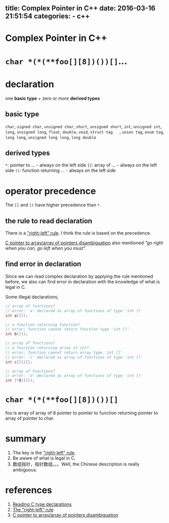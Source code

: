title: Complex Pointer in C++
date: 2016-03-16 21:51:54
categories:
    - c++
---

# Complex Pointer in C++

# `char *(*(**foo[][8])())[]`...

# declaration

one **basic type** + zero or more **derived types**

## basic type

`char`, `signed char`, `unsigned char`, `short`, `unsigned short`, `int`, `unsigned int`, `long`, `unsigned long`, `float`, `double`, `void`, `struct tag   `, `union tag`, `enum tag`, `long long`, `unsigned long long`, `long double`

## derived types

`*`: pointer to ...   - always on the left side
`[]`: array of ...   - always on the left side
`()`: function returning ...   - always on the left side

# operator precedence

The `[]` and `()` have higher precedence than `*`.

## the rule to read declaration

There is a ["right-left" rule](http://ieng9.ucsd.edu/~cs30x/rt_lt.rule.html). I think the rule is based on the precedence.

[C pointer to array/array of pointers disambiguation](http://stackoverflow.com/questions/859634/c-pointer-to-array-array-of-pointers-disambiguation) also mentioned *"go right when you can, go left when you must"*.

## find error in declaration

Since we can read complex declaration by applying the rule mentioned before, we also can find error in declaration with the knowledge of what is legal in C.

Some illegal declarations,

```c
// array of functions?
// error: 'a' declared as array of functions of type 'int ()'
int a[]();

// a function returning function?
// error: function cannot return function type 'int ()'
int b()();

// array of functions?
// a function returning array of int?
// error: function cannot return array type 'int []'
// error: 'c' declared as array of functions of type 'int ()'
int c[]()[];

// array of functions?
// error: 'd' declared as array of functions of type 'int ()'
int (*d)[]();
```

# `char *(*(**foo[][8])())[]`

foo is array of array of 8 pointer to pointer to function returning pointer to array of pointer to char.

# summary

1. The key is the ["right-left" rule](http://ieng9.ucsd.edu/~cs30x/rt_lt.rule.html).
2. Be aware of what is legal in C.
3. 数组指针，指针数组。。。Well, the Chinese description is really ambiguous.

# references

1. [Reading C type declarations](http://unixwiz.net/techtips/reading-cdecl.html)
2. [The "right-left" rule](http://ieng9.ucsd.edu/~cs30x/rt_lt.rule.html)
3. [C pointer to array/array of pointers disambiguation](http://stackoverflow.com/questions/859634/c-pointer-to-array-array-of-pointers-disambiguation)

